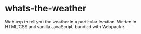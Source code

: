 # whats-the-weather

Web app to tell you the weather in a particular location. Written in HTML/CSS and vanilla JavaScript, bundled with Webpack 5.
